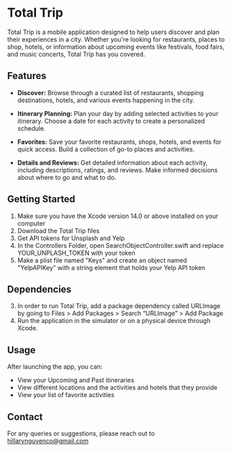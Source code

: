 # Total Trip
Total Trip is a mobile application designed to help users discover and plan their experiences in a city. Whether you're looking for restaurants, places to shop, hotels, or information about upcoming events like festivals, food fairs, and music concerts, Total Trip has you covered.


## Features
- **Discover:** Browse through a curated list of restaurants, shopping destinations, hotels, and various events happening in the city.


- **Itinerary Planning:** Plan your day by adding selected activities to your itinerary. Choose a date for each activity to create a personalized schedule.


- **Favorites:** Save your favorite restaurants, shops, hotels, and events for quick access. Build a collection of go-to places and activities.


- **Details and Reviews:** Get detailed information about each activity, including descriptions, ratings, and reviews. Make informed decisions about where to go and what to do.


## Getting Started
1. Make sure you have the Xcode version 14.0 or above installed on your computer
2. Download the Total Trip files
3. Get API tokens for Unsplash and Yelp
4. In the Controllers Folder, open SearchObjectController.swift and replace YOUR_UNPLASH_TOKEN with your token
5. Make a plist file named "Keys" and create an object named "YelpAPIKey" with a string element that holds your Yelp API token


## Dependencies
3. In order to run Total Trip, add a package dependency called URLImage by going to Files > Add Packages > Search “URLImage” > Add Package
4. Run the application in the simulator or on a physical device through Xcode.


## Usage
After launching the app, you can:
* View your Upcoming and Past itineraries
* View different locations and the activities and hotels that they provide
* View your list of favorite activities


## Contact
For any queries or suggestions, please reach out to hillarynguyenco@gmail.com
